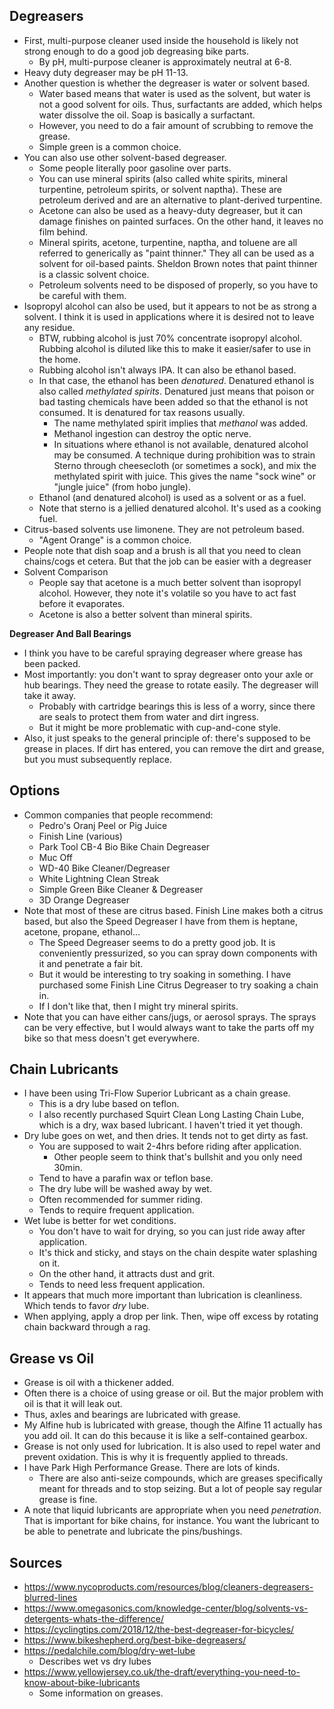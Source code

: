 ## Degreasers

- First, multi-purpose cleaner used inside the household is likely not
  strong enough to do a good job degreasing bike parts.
  - By pH, multi-purpose cleaner is approximately neutral at 6-8.
- Heavy duty degreaser may be pH 11-13.
- Another question is whether the degreaser is water or solvent based.
  - Water based means that water is used as the solvent, but water is
    not a good solvent for oils. Thus, surfactants are added, which
    helps water dissolve the oil. Soap is basically a surfactant.
  - However, you need to do a fair amount of scrubbing to remove the
    grease.
  - Simple green is a common choice.
- You can also use other solvent-based degreaser.
  - Some people literally poor gasoline over parts.
  - You can use mineral spirits (also called white spirits, mineral
    turpentine, petroleum spirits, or solvent naptha). These are
    petroleum derived and are an alternative to plant-derived
    turpentine.
  - Acetone can also be used as a heavy-duty degreaser, but it can
    damage finishes on painted surfaces. On the other hand, it leaves no
    film behind.
  - Mineral spirits, acetone, turpentine, naptha, and toluene are all
    referred to generically as "paint thinner." They all can be used as
    a solvent for oil-based paints. Sheldon Brown notes that paint
    thinner is a classic solvent choice.
  - Petroleum solvents need to be disposed of properly, so you have to
    be careful with them.
- Isopropyl alcohol can also be used, but it appears to not be as
  strong a solvent. I think it is used in applications where it is
  desired not to leave any residue.
  - BTW, rubbing alcohol is just 70% concentrate isopropyl alcohol.
    Rubbing alcohol is diluted like this to make it easier/safer to use
    in the home.
  - Rubbing alcohol isn't always IPA. It can also be ethanol based.
  - In that case, the ethanol has been _denatured_. Denatured ethanol is
    also called _methylated spirits_. Denatured just means that poison
    or bad tasting chemicals have been added so that the ethanol is not
    consumed. It is denatured for tax reasons usually.
    - The name methylated spirit implies that _methanol_ was added.
    - Methanol ingestion can destroy the optic nerve.
    - In situations where ethanol is not available, denatured alcohol
      may be consumed. A technique during prohibition was to strain
      Sterno through cheesecloth (or sometimes a sock), and mix the
      methylated spirit with juice. This gives the name "sock wine" or
      "jungle juice" (from hobo jungle).
  - Ethanol (and denatured alcohol) is used as a solvent or as a fuel.
  - Note that sterno is a jellied denatured alcohol. It's used as a
    cooking fuel.
- Citrus-based solvents use limonene. They are not petroleum based.
  - "Agent Orange" is a common choice.
- People note that dish soap and a brush is all that you need to clean
  chains/cogs et cetera. But that the job can be easier with a degreaser
- Solvent Comparison
  - People say that acetone is a much better solvent than isopropyl
    alcohol. However, they note it's volatile so you have to act fast
    before it evaporates.
  - Acetone is also a better solvent than mineral spirits.

**Degreaser And Ball Bearings**

- I think you have to be careful spraying degreaser where grease has
  been packed.
- Most importantly: you don't want to spray degreaser onto your axle or
  hub bearings. They need the grease to rotate easily. The degreaser
  will take it away.
  - Probably with cartridge bearings this is less of a worry, since
    there are seals to protect them from water and dirt ingress.
  - But it might be more problematic with cup-and-cone style.
- Also, it just speaks to the general principle of: there's supposed to
  be grease in places. If dirt has entered, you can remove the dirt and
  grease, but you must subsequently replace.

## Options

- Common companies that people recommend:
  - Pedro's Oranj Peel or Pig Juice
  - Finish Line (various)
  - Park Tool CB-4 Bio Bike Chain Degreaser
  - Muc Off
  - WD-40 Bike Cleaner/Degreaser
  - White Lightning Clean Streak
  - Simple Green Bike Cleaner & Degreaser
  - 3D Orange Degreaser
- Note that most of these are citrus based. Finish Line makes both a
  citrus based, but also the Speed Degreaser I have from them is
  heptane, acetone, propane, ethanol...
  - The Speed Degreaser seems to do a pretty good job. It is
    conveniently pressurized, so you can spray down components with it
    and penetrate a fair bit.
  - But it would be interesting to try soaking in something. I have
    purchased some Finish Line Citrus Degreaser to try soaking a chain
    in.
  - If I don't like that, then I might try mineral spirits.
- Note that you can have either cans/jugs, or aerosol sprays. The sprays
  can be very effective, but I would always want to take the parts off
  my bike so that mess doesn't get everywhere.

## Chain Lubricants

- I have been using Tri-Flow Superior Lubricant as a chain grease.
  - This is a dry lube based on teflon.
  - I also recently purchased Squirt Clean Long Lasting Chain Lube,
    which is a dry, wax based lubricant. I haven't tried it yet though.
- Dry lube goes on wet, and then dries. It tends not to get dirty as
  fast.
  - You are supposed to wait 2-4hrs before riding after application.
    - Other people seem to think that's bullshit and you only need
      30min.
  - Tend to have a parafin wax or teflon base.
  - The dry lube will be washed away by wet.
  - Often recommended for summer riding.
  - Tends to require frequent application.
- Wet lube is better for wet conditions.
  - You don't have to wait for drying, so you can just ride away after
    application.
  - It's thick and sticky, and stays on the chain despite water
    splashing on it.
  - On the other hand, it attracts dust and grit.
  - Tends to need less frequent application.
- It appears that much more important than lubrication is cleanliness.
  Which tends to favor _dry_ lube.
- When applying, apply a drop per link. Then, wipe off excess by
  rotating chain backward through a rag.

## Grease vs Oil

- Grease is oil with a thickener added.
- Often there is a choice of using grease or oil. But the major problem
  with oil is that it will leak out.
- Thus, axles and bearings are lubricated with grease.
- My Alfine hub is lubricated with grease, though the Alfine 11 actually
  has you add oil. It can do this because it is like a self-contained
  gearbox.
- Grease is not only used for lubrication. It is also used to repel
  water and prevent oxidation. This is why it is frequently applied to
  threads.
- I have Park High Performance Grease. There are lots of kinds.
  - There are also anti-seize compounds, which are greases specifically
    meant for threads and to stop seizing. But a lot of people say
    regular grease is fine.
- A note that liquid lubricants are appropriate when you need
  _penetration_. That is important for bike chains, for instance. You
  want the lubricant to be able to penetrate and lubricate the
  pins/bushings.

## Sources

- https://www.nycoproducts.com/resources/blog/cleaners-degreasers-blurred-lines
- https://www.omegasonics.com/knowledge-center/blog/solvents-vs-detergents-whats-the-difference/
- https://cyclingtips.com/2018/12/the-best-degreaser-for-bicycles/
- https://www.bikeshepherd.org/best-bike-degreasers/
- https://pedalchile.com/blog/dry-wet-lube
  - Describes wet vs dry lubes
- https://www.yellowjersey.co.uk/the-draft/everything-you-need-to-know-about-bike-lubricants
  - Some information on greases.
